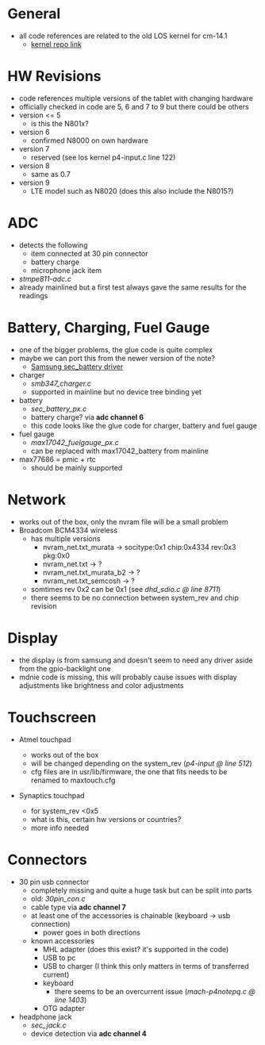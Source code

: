 # General

* all code references are related to the old LOS kernel for cm-14.1
    * [kernel repo link](https://github.com/LineageOS/android_kernel_samsung_smdk4412/tree/cm-14.1)


# HW Revisions

* code references multiple versions of the tablet with changing hardware
* officially checked in code are 5, 6 and 7 to 9 but there could be others
* version <= 5
    * is this the N801x?
* version 6
    * confirmed N8000 on own hardware
* version 7
    * reserved (see los kernel p4-input.c line 122)
* version 8
    * same as 0.7
* version 9
    * LTE model such as N8020 (does this also include the N8015?)

# ADC

* detects the following
    * item connected at 30 pin connector
    * battery charge
    * microphone jack item
* *stmpe811-adc.c*
* already mainlined but a first test always gave the same results for the readings

# Battery, Charging, Fuel Gauge

* one of the bigger problems, the glue code is quite complex
* maybe we can port this from the newer version of the note?
    * [Samsung sec_battery driver](https://github.com/LineageOS/android_kernel_samsung_lt03lte/blob/cm-14.1/drivers/battery/sec_battery.c)
* charger
    * *smb347_charger.c*
    * supported in mainline but no device tree binding yet
* battery
    * *sec_battery_px.c*
    * battery charge? via **adc channel 6**
    * this code looks like the glue code for charger, battery and fuel gauge
* fuel gauge
    * *max17042_fuelgauge_px.c*
    * can be replaced with max17042_battery from mainline
* max77686 = pmic + rtc
    * should be mainly supported


# Network

* works out of the box, only the nvram file will be a small problem
* Broadcom BCM4334 wireless
    * has multiple versions
        * nvram_net.txt_murata -> socitype:0x1 chip:0x4334 rev:0x3 pkg:0x0
        * nvram_net.txt -> ?
        * nvram_net.txt_murata_b2 -> ?
        * nvram_net.txt_semcosh -> ?
    * somtimes rev 0x2 can be 0x1 (see *dhd_sdio.c @ line 8711*)
    * there seems to be no connection between system_rev and chip revision


# Display

* the display is from samsung and doesn't seem to need any driver aside from the gpio-backlight one
* mdnie code is missing, this will probably cause issues with display adjustments like brightness
    and color adjustments


# Touchscreen

* Atmel touchpad
    * works out of the box
    * will be changed depending on the system_rev (*p4-input @ line 512*)
    * cfg files are in usr/lib/firmware, the one that fits needs to be renamed to maxtouch.cfg

* Synaptics touchpad
    * for system_rev <0x5 
    * what is this, certain hw versions or countries?
    * more info needed


# Connectors

* 30 pin usb connector
    * completely missing and quite a huge task but can be split into parts
    * old: *30pin_con.c*
    * cable type via **adc channel 7**
    * at least one of the accessories is chainable (keyboard -> usb connection)
        * power goes in both directions
    * known accessories
        * MHL adapter (does this exist? it's supported in the code)
        * USB to pc
        * USB to charger (I think this only matters in terms of transferred current)
        * keyboard
            * there seems to be an overcurrent issue (*mach-p4notepq.c @ line 1403*)
        * OTG adapter
* headphone jack
    * *sec_jack.c*
    * device detection via **adc channel 4**

